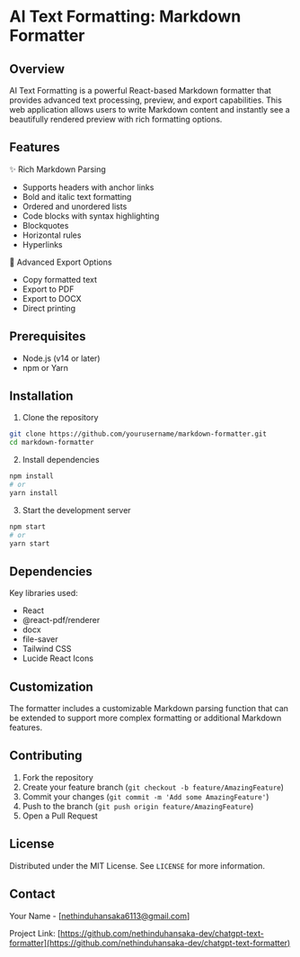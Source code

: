 # AI Text Formatting: Markdown Formatter

## Overview

AI Text Formatting is a powerful React-based Markdown formatter that provides advanced text processing, preview, and export capabilities. This web application allows users to write Markdown content and instantly see a beautifully rendered preview with rich formatting options.

## Features

✨ Rich Markdown Parsing
- Supports headers with anchor links
- Bold and italic text formatting
- Ordered and unordered lists
- Code blocks with syntax highlighting
- Blockquotes
- Horizontal rules
- Hyperlinks

🚀 Advanced Export Options
- Copy formatted text
- Export to PDF
- Export to DOCX
- Direct printing

## Prerequisites

- Node.js (v14 or later)
- npm or Yarn

## Installation

1. Clone the repository
```bash
git clone https://github.com/yourusername/markdown-formatter.git
cd markdown-formatter
```

2. Install dependencies
```bash
npm install
# or
yarn install
```

3. Start the development server
```bash
npm start
# or
yarn start
```

## Dependencies

Key libraries used:
- React
- @react-pdf/renderer
- docx
- file-saver
- Tailwind CSS
- Lucide React Icons

## Customization

The formatter includes a customizable Markdown parsing function that can be extended to support more complex formatting or additional Markdown features.

## Contributing

1. Fork the repository
2. Create your feature branch (`git checkout -b feature/AmazingFeature`)
3. Commit your changes (`git commit -m 'Add some AmazingFeature'`)
4. Push to the branch (`git push origin feature/AmazingFeature`)
5. Open a Pull Request

## License

Distributed under the MIT License. See `LICENSE` for more information.

## Contact

Your Name - [nethinduhansaka6113@gmail.com]

Project Link: [https://github.com/nethinduhansaka-dev/chatgpt-text-formatter](https://github.com/nethinduhansaka-dev/chatgpt-text-formatter)